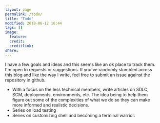 ```yaml
---
layout: page
permalink: /todo/
title: "Todo"
modified: 2018-06-12 10:44
tags: []
image:
  feature: 
  credit: 
  creditlink: 
share: 
---
```


I have a few goals and ideas and this seems like an ok place to track them.  I'm open to requests or suggestions.  If you've randomly stumbled across this blog and like the way I write, feel free to submit an issue against the repository in github.

 - With a focus on the less technical members, write articles on SDLC, SCM, deployments, environments, etc.  The idea being to help them figure out some of the complexities of what we do so they can make more informed and realistic decisions.
 - Series on load testing
 - Series on customizing shell and becoming a terminal warrior.
